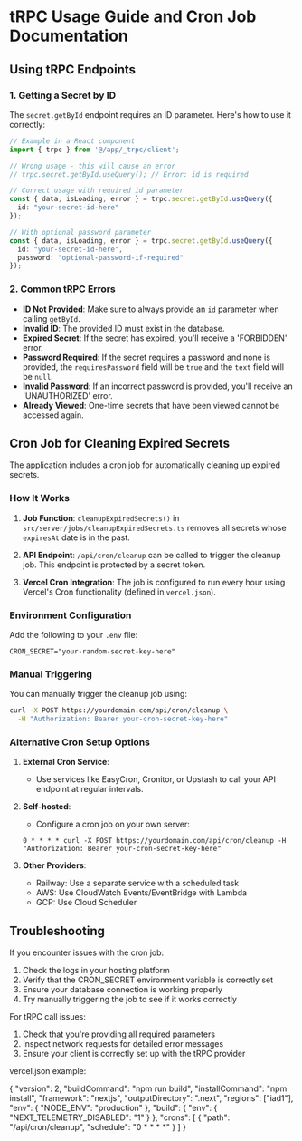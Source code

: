 # tRPC Usage Guide and Cron Job Documentation

## Using tRPC Endpoints

### 1. Getting a Secret by ID

The `secret.getById` endpoint requires an ID parameter. Here's how to use it correctly:

```typescript
// Example in a React component
import { trpc } from '@/app/_trpc/client';

// Wrong usage - this will cause an error
// trpc.secret.getById.useQuery(); // Error: id is required

// Correct usage with required id parameter
const { data, isLoading, error } = trpc.secret.getById.useQuery({
  id: "your-secret-id-here"
});

// With optional password parameter
const { data, isLoading, error } = trpc.secret.getById.useQuery({
  id: "your-secret-id-here",
  password: "optional-password-if-required"
});
```

### 2. Common tRPC Errors

- **ID Not Provided**: Make sure to always provide an `id` parameter when calling `getById`.
- **Invalid ID**: The provided ID must exist in the database.
- **Expired Secret**: If the secret has expired, you'll receive a 'FORBIDDEN' error.
- **Password Required**: If the secret requires a password and none is provided, the `requiresPassword` field will be `true` and the `text` field will be `null`.
- **Invalid Password**: If an incorrect password is provided, you'll receive an 'UNAUTHORIZED' error.
- **Already Viewed**: One-time secrets that have been viewed cannot be accessed again.

## Cron Job for Cleaning Expired Secrets

The application includes a cron job for automatically cleaning up expired secrets.

### How It Works

1. **Job Function**: `cleanupExpiredSecrets()` in `src/server/jobs/cleanupExpiredSecrets.ts` removes all secrets whose `expiresAt` date is in the past.

2. **API Endpoint**: `/api/cron/cleanup` can be called to trigger the cleanup job. This endpoint is protected by a secret token.

3. **Vercel Cron Integration**: The job is configured to run every hour using Vercel's Cron functionality (defined in `vercel.json`).

### Environment Configuration

Add the following to your `.env` file:

```
CRON_SECRET="your-random-secret-key-here"
```

### Manual Triggering

You can manually trigger the cleanup job using:

```bash
curl -X POST https://yourdomain.com/api/cron/cleanup \
  -H "Authorization: Bearer your-cron-secret-key-here"
```

### Alternative Cron Setup Options

1. **External Cron Service**:
   - Use services like EasyCron, Cronitor, or Upstash to call your API endpoint at regular intervals.

2. **Self-hosted**:
   - Configure a cron job on your own server:
   ```cron
   0 * * * * curl -X POST https://yourdomain.com/api/cron/cleanup -H "Authorization: Bearer your-cron-secret-key-here"
   ```

3. **Other Providers**:
   - Railway: Use a separate service with a scheduled task
   - AWS: Use CloudWatch Events/EventBridge with Lambda
   - GCP: Use Cloud Scheduler

## Troubleshooting

If you encounter issues with the cron job:

1. Check the logs in your hosting platform
2. Verify that the CRON_SECRET environment variable is correctly set
3. Ensure your database connection is working properly
4. Try manually triggering the job to see if it works correctly

For tRPC call issues:

1. Check that you're providing all required parameters
2. Inspect network requests for detailed error messages
3. Ensure your client is correctly set up with the tRPC provider

vercel.json example:


{
  "version": 2,
  "buildCommand": "npm run build",
  "installCommand": "npm install",
  "framework": "nextjs",
  "outputDirectory": ".next",
  "regions": ["iad1"],
  "env": {
    "NODE_ENV": "production"
  },
  "build": {
    "env": {
      "NEXT_TELEMETRY_DISABLED": "1"
    }
  },
  "crons": [
    {
      "path": "/api/cron/cleanup", 
      "schedule": "0 * * * *" 
    }
  ]
}
